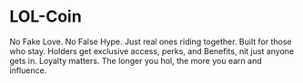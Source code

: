 # LOL-Coin
No Fake Love. No False Hype. Just real ones riding together. Built for those who stay. Holders get exclusive access, perks, and Benefits, nit just anyone gets in. Loyalty matters. The longer you hol, the more you earn and influence.
